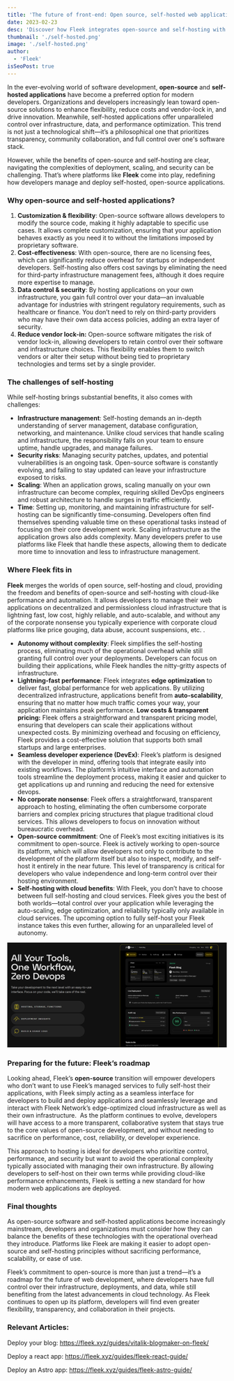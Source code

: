 ```yaml
---
title: 'The future of front-end: Open source, self-hosted web applications'
date: 2023-02-23
desc: 'Discover how Fleek integrates open-source and self-hosting with cloud benefits to enhance developer freedom, reduce costs, and boost performance.'
thumbnail: './self-hosted.png'
image: './self-hosted.png'
author:
  - 'Fleek'
isSeoPost: true
---
```


In the ever-evolving world of software development, **open-source** and **self-hosted applications** have become a preferred option for modern developers. Organizations and developers increasingly lean toward open-source solutions to enhance flexibility, reduce costs and vendor-lock in, and drive innovation. Meanwhile, self-hosted applications offer unparalleled control over infrastructure, data, and performance optimization. This trend is not just a technological shift—it’s a philosophical one that prioritizes transparency, community collaboration, and full control over one's software stack.

However, while the benefits of open-source and self-hosting are clear, navigating the complexities of deployment, scaling, and security can be challenging. That’s where platforms like **Fleek** come into play, redefining how developers manage and deploy self-hosted, open-source applications.

### **Why open-source and self-hosted applications?**

1. **Customization & flexibility**: Open-source software allows developers to modify the source code, making it highly adaptable to specific use cases. It allows complete customization, ensuring that your application behaves exactly as you need it to without the limitations imposed by proprietary software.
2. **Cost-effectiveness**: With open-source, there are no licensing fees, which can significantly reduce overhead for startups or independent developers. Self-hosting also offers cost savings by eliminating the need for third-party infrastructure management fees, although it does require more expertise to manage.
3. **Data control & security**: By hosting applications on your own infrastructure, you gain full control over your data—an invaluable advantage for industries with stringent regulatory requirements, such as healthcare or finance. You don’t need to rely on third-party providers who may have their own data access policies, adding an extra layer of security.
4. **Reduce vendor lock-in:** Open-source software mitigates the risk of vendor lock-in, allowing developers to retain control over their software and infrastructure choices. This flexibility enables them to switch vendors or alter their setup without being tied to proprietary technologies and terms set by a single provider.

### **The challenges of self-hosting**

While self-hosting brings substantial benefits, it also comes with challenges:

- **Infrastructure management**: Self-hosting demands an in-depth understanding of server management, database configuration, networking, and maintenance. Unlike cloud services that handle scaling and infrastructure, the responsibility falls on your team to ensure uptime, handle upgrades, and manage failures.
- **Security risks**: Managing security patches, updates, and potential vulnerabilities is an ongoing task. Open-source software is constantly evolving, and failing to stay updated can leave your infrastructure exposed to risks.
- **Scaling**: When an application grows, scaling manually on your own infrastructure can become complex, requiring skilled DevOps engineers and robust architecture to handle surges in traffic efficiently.
- **Time**: Setting up, monitoring, and maintaining infrastructure for self-hosting can be significantly time-consuming. Developers often find themselves spending valuable time on these operational tasks instead of focusing on their core development work. Scaling infrastructure as the application grows also adds complexity. Many developers prefer to use platforms like Fleek that handle these aspects, allowing them to dedicate more time to innovation and less to infrastructure management.

### **Where Fleek fits in**

**Fleek** merges the worlds of open source, self-hosting and cloud, providing the freedom and benefits of open-source and self-hosting with cloud-like performance and automation. It allows developers to manage their web applications on decentralized and permissionless cloud infrastructure that is lightning fast, low cost, highly reliable, and auto-scalable, and without any of the corporate nonsense you typically experience with corporate cloud platforms like price gouging, data abuse, account suspensions, etc. .

- **Autonomy without complexity**: Fleek simplifies the self-hosting process, eliminating much of the operational overhead while still granting full control over your deployments. Developers can focus on building their applications, while Fleek handles the nitty-gritty aspects of infrastructure.
- **Lightning-fast performance**: Fleek integrates **edge optimization** to deliver fast, global performance for web applications. By utilizing decentralized infrastructure, applications benefit from **auto-scalability**, ensuring that no matter how much traffic comes your way, your application maintains peak performance.
  **Low costs & transparent pricing:** Fleek offers a straightforward and transparent pricing model, ensuring that developers can scale their applications without unexpected costs. By minimizing overhead and focusing on efficiency, Fleek provides a cost-effective solution that supports both small startups and large enterprises.
- **Seamless developer experience (DevEx)**: Fleek’s platform is designed with the developer in mind, offering tools that integrate easily into existing workflows. The platform’s intuitive interface and automation tools streamline the deployment process, making it easier and quicker to get applications up and running and reducing the need for extensive devops.
- **No corporate nonsense**: Fleek offers a straightforward, transparent approach to hosting, eliminating the often cumbersome corporate barriers and complex pricing structures that plague traditional cloud services. This allows developers to focus on innovation without bureaucratic overhead.
- **Open-source commitment**: One of Fleek’s most exciting initiatives is its commitment to open-source. Fleek is actively working to open-source its platform, which will allow developers not only to contribute to the development of the platform itself but also to inspect, modify, and self-host it entirely in the near future. This level of transparency is critical for developers who value independence and long-term control over their hosting environment.
- **Self-hosting with cloud benefits**: With Fleek, you don’t have to choose between full self-hosting and cloud services. Fleek gives you the best of both worlds—total control over your application while leveraging the auto-scaling, edge optimization, and reliability typically only available in cloud services. The upcoming option to fully self-host your Fleek instance takes this even further, allowing for an unparalleled level of autonomy.

![](./self-hosted-img.png)

### **Preparing for the future: Fleek’s roadmap**

Looking ahead, Fleek’s **open-source** transition will empower developers who don’t want to use Fleek’s managed services to fully self-host their applications, with Fleek simply acting as a seamless interface for developers to build and deploy applications and seamlessly leverage and interact with Fleek Network’s edge-optimized cloud infrastructure as well as their own infrastructure.  As the platform continues to evolve, developers will have access to a more transparent, collaborative system that stays true to the core values of open-source development, and without needing to sacrifice on performance, cost, reliability, or developer experience.

This approach to hosting is ideal for developers who prioritize control, performance, and security but want to avoid the operational complexity typically associated with managing their own infrastructure. By allowing developers to self-host on their own terms while providing cloud-like performance enhancements, Fleek is setting a new standard for how modern web applications are deployed.

### **Final thoughts**

As open-source software and self-hosted applications become increasingly mainstream, developers and organizations must consider how they can balance the benefits of these technologies with the operational overhead they introduce. Platforms like Fleek are making it easier to adopt open-source and self-hosting principles without sacrificing performance, scalability, or ease of use.

Fleek’s commitment to open-source is more than just a trend—it’s a roadmap for the future of web development, where developers have full control over their infrastructure, deployments, and data, while still benefiting from the latest advancements in cloud technology. As Fleek continues to open up its platform, developers will find even greater flexibility, transparency, and collaboration in their projects.

### Relevant Articles:

Deploy your blog: https://fleek.xyz/guides/vitalik-blogmaker-on-fleek/

Deploy a react app: https://fleek.xyz/guides/fleek-react-guide/

Deploy an Astro app: https://fleek.xyz/guides/fleek-astro-guide/
